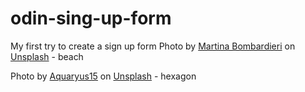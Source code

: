 # odin-sing-up-form
My first try to create a sign up form 
Photo by <a href="https://unsplash.com/@martinaab?utm_source=unsplash&utm_medium=referral&utm_content=creditCopyText">Martina Bombardieri</a> on <a href="https://unsplash.com/?utm_source=unsplash&utm_medium=referral&utm_content=creditCopyText">Unsplash</a> - beach
  

  Photo by <a href="https://unsplash.com/@aquaryus15?utm_source=unsplash&utm_medium=referral&utm_content=creditCopyText">Aquaryus15</a> on <a href="https://unsplash.com/?utm_source=unsplash&utm_medium=referral&utm_content=creditCopyText">Unsplash</a> - hexagon
  